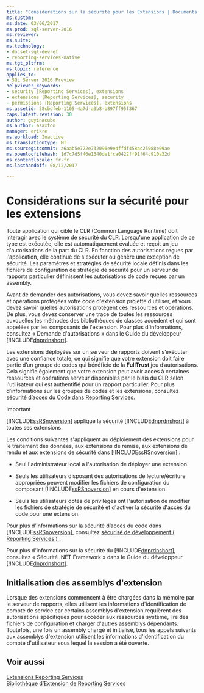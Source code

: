 ```yaml
---
title: "Considérations sur la sécurité pour les Extensions | Documents Microsoft"
ms.custom: 
ms.date: 03/06/2017
ms.prod: sql-server-2016
ms.reviewer: 
ms.suite: 
ms.technology:
- docset-sql-devref
- reporting-services-native
ms.tgt_pltfrm: 
ms.topic: reference
applies_to:
- SQL Server 2016 Preview
helpviewer_keywords:
- security [Reporting Services], extensions
- extensions [Reporting Services], security
- permissions [Reporting Services], extensions
ms.assetid: 58cbdfeb-1105-4a7d-a3b8-b897ff95f367
caps.latest.revision: 30
author: guyinacube
ms.author: asaxton
manager: erikre
ms.workload: Inactive
ms.translationtype: MT
ms.sourcegitcommit: a6aab5e722e732096e9e4ffdf458ac25088e09ae
ms.openlocfilehash: 1d7c7d5f46e1340de1fca0422ff91f64c910a32d
ms.contentlocale: fr-fr
ms.lasthandoff: 08/12/2017

---
```

# <a name="security-considerations-for-extensions"></a>Considérations sur la sécurité pour les extensions
  Toute application qui cible le CLR (Common Language Runtime) doit interagir avec le système de sécurité du CLR. Lorsqu'une application de ce type est exécutée, elle est automatiquement évaluée et reçoit un jeu d'autorisations de la part du CLR. En fonction des autorisations reçues par l'application, elle continue de s'exécuter ou génère une exception de sécurité. Les paramètres et stratégies de sécurité locale définis dans les fichiers de configuration de stratégie de sécurité pour un serveur de rapports particulier définissent les autorisations de code reçues par un assembly.  
  
 Avant de demander des autorisations, vous devez savoir quelles ressources et opérations protégées votre code d'extension projette d'utiliser, et vous devez savoir quelles autorisations protègent ces ressources et opérations. De plus, vous devez conserver une trace de toutes les ressources auxquelles les méthodes des bibliothèques de classes accèdent et qui sont appelées par les composants de l'extension. Pour plus d'informations, consultez « Demande d'autorisations » dans le Guide du développeur [!INCLUDE[dnprdnshort](../../includes/dnprdnshort-md.md)].  
  
 Les extensions déployées sur un serveur de rapports doivent s’exécuter avec une confiance totale, ce qui signifie que votre extension doit faire partie d’un groupe de codes qui bénéficie de la **FullTrust** jeu d’autorisations. Cela signifie également que votre extension peut avoir accès à certaines ressources et opérations serveur disponibles par le biais du CLR selon l'utilisateur qui est authentifié pour un rapport particulier. Pour plus d’informations sur les groupes de codes et les extensions, consultez [sécurité d’accès du Code dans Reporting Services](../../reporting-services/extensions/secure-development/code-access-security-in-reporting-services.md).  
  
> [!IMPORTANT]  
>  [!INCLUDE[ssRSnoversion](../../includes/ssrsnoversion-md.md)] applique la sécurité [!INCLUDE[dnprdnshort](../../includes/dnprdnshort-md.md)] à toutes ses extensions.  
  
 Les conditions suivantes s'appliquent au déploiement des extensions pour le traitement des données, aux extensions de remise, aux extensions de rendu et aux extensions de sécurité dans [!INCLUDE[ssRSnoversion](../../includes/ssrsnoversion-md.md)] :  
  
-   Seul l'administrateur local a l'autorisation de déployer une extension.  
  
-   Seuls les utilisateurs disposant des autorisations de lecture/écriture appropriées peuvent modifier les fichiers de configuration du composant [!INCLUDE[ssRSnoversion](../../includes/ssrsnoversion-md.md)] en cours d'extension.  
  
-   Seuls les utilisateurs dotés de privilèges ont l'autorisation de modifier les fichiers de stratégie de sécurité et d'activer la sécurité d'accès du code pour une extension.  
  
 Pour plus d’informations sur la sécurité d’accès du code dans [!INCLUDE[ssRSnoversion](../../includes/ssrsnoversion-md.md)], consultez [sécurisé de développement &#40; Reporting Services &#41; ](../../reporting-services/extensions/secure-development/secure-development-reporting-services.md).  
  
 Pour plus d'informations sur la sécurité du [!INCLUDE[dnprdnshort](../../includes/dnprdnshort-md.md)], consultez « Sécurité .NET Framework » dans le Guide du développeur [!INCLUDE[dnprdnshort](../../includes/dnprdnshort-md.md)].  
  
## <a name="initialization-of-extension-assemblies"></a>Initialisation des assemblys d'extension  
 Lorsque des extensions commencent à être chargées dans la mémoire par le serveur de rapports, elles utilisent les informations d'identification de compte de service car certains assemblys d'extension requièrent des autorisations spécifiques pour accéder aux ressources système, lire des fichiers de configuration et charger d'autres assemblys dépendants. Toutefois, une fois un assembly chargé et initialisé, tous les appels suivants aux assemblys d'extension utilisent les informations d'identification du compte d'utilisateur sous lequel la session a été ouverte.  
  
## <a name="see-also"></a>Voir aussi  
 [Extensions Reporting Services](../../reporting-services/extensions/reporting-services-extensions.md)   
 [Bibliothèque d’Extension de Reporting Services](../../reporting-services/extensions/reporting-services-extension-library.md)  
  
  

